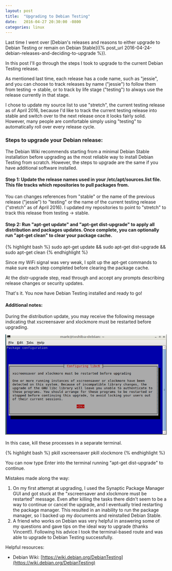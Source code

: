 ```yaml
---
layout: post
title:  "Upgrading to Debian Testing"
date:   2016-04-27 20:30:00 -0800
categories: linux
---
```

Last time I went over [Debian's releases and reasons to either upgrade to Debian Testing or remain on Debian Stable]({% post_url 2016-04-24-debian-releases-and-deciding-to-upgrade %}).

In this post I'll go through the steps I took to upgrade to the current Debian Testing release.

As mentioned last time, each release has a code name, such as "jessie", and you can choose to track releases by name ("jessie") to follow them from testing -> stable, or to track by life stage ("testing") to always use the release currently in that stage.

I chose to update my source list to use "stretch", the current testing release as of April 2016, because I'd like to track the current testing release into stable and switch over to the next release once it looks fairly solid.  However, many people are comfortable simply using "testing" to automatically roll over every release cycle.

### Steps to upgrade your Debian release:

The Debian Wiki recommends starting from a minimal Debian Stable installation before upgrading as the most reliable way to install Debian Testing from scratch.  However, the steps to upgrade are the same if you have additional software installed.

#### Step 1: Update the release names used in your /etc/apt/sources.list file.  This file tracks which repositories to pull packages from.

You can changes references from "stable" or the name of the previous release ("jessie") to "testing" or the name of the current testing release ("stretch" as of April 2016).  I updated my repositories to point to "stretch" to track this release from testing -> stable.

#### Step 2: Run "apt-get update" and "apt-get dist-upgrade" to apply all distribution and packages updates.  Once complete, you can optionally run "apt-get clean" to clear your package cache.

{% highlight bash %}
sudo apt-get update && sudo apt-get dist-upgrade && sudo apt-get clean
{% endhighlight %}

Since my WiFi signal was very weak, I split up the apt-get commands to make sure each step completed before clearing the package cache.

At the distr-upgrade step, read through and accept any prompts describing release changes or security updates.

That's it.  You now have Debian Testing installed and ready to go!

#### Additional notes:

During the distribution update, you may receive the following message indicating that xscreensaver and xlockmore must be restarted before upgrading.

![alt-text](/images/20160427_xscreensaver_must_restart.png "Screenshot of the xscreensaver must be restarted dialog")

In this case, kill these processes in a separate terminal.

{% highlight bash %}
pkill xscreensaver
pkill xlockmore
{% endhighlight %}

You can now type Enter into the terminal running "apt-get dist-upgrade" to continue.

Mistakes made along the way:

1. On my first attempt at upgrading, I used the Synaptic Package Manager GUI and got stuck at the "xscreensaver and xlockmore must be restarted" message.  Even after killing the tasks there didn't seem to be a way to continue or cancel the upgrade, and I eventually tried restarting the package manager.  This resulted in an inability to run the package manager, so I backed up my documents and reinstalled Debian Stable.
2. A friend who works on Debian was very helpful in answering some of my questions and gave tips on the ideal way to upgrade (thanks Vincent!).  Following his advice I took the terminal-based route and was able to upgrade to Debian Testing successfully.

Helpful resources:

* Debian  Wiki: [https://wiki.debian.org/DebianTesting](https://wiki.debian.org/DebianTesting)
